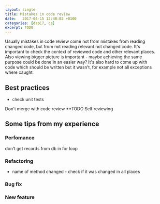 ```yaml
---
layout: single
title: Mistakes in code review
date:   2017-04-15 12:40:02 +0100
categories: [dsp17, cs]
excerpt: TODO
---
```


Usually mistakes in code review come not from mistakes from reading changed code, but from not reading relevant
not changed code. It's important to check the context of reviewed code and other relevant places. Also viewing bigger picture is important - maybe achieving the same purpose could be done in an easier way? It's also hard to come up with code which should be written but it wasn't, for example not all exceptions where caught.


## Best practices

* check unit tests

Don't merge with code review **TODO
Self reviewing

## Some tips from my experience

### Perfomance
don't get records from db in for loop

### Refactoring

* name of method changed - check if it was changed in all places

### Bug fix

### New feature

